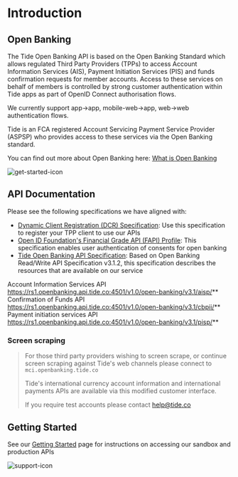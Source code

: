 # Introduction

## Open Banking

The Tide Open Banking API is based on the Open Banking Standard which allows regulated Third Party Providers (TPPs) to access Account Information Services (AIS), Payment Initiation Services (PIS) and funds confirmation requests for member accounts. Access to these services on behalf of members is controlled by strong customer authentication within Tide apps as part of OpenID Connect authorisation flows. 

We currently support app->app, mobile-web->app, web->web authentication flows.

Tide is an FCA registered Account Servicing Payment Service Provider (ASPSP) who provides access to these services via the Open Banking standard. 

You can find out more about Open Banking here: [What is Open Banking](https://www.openbanking.org.uk/customers/what-is-open-banking/)

![get-started-icon](https://img.icons8.com/cotton/128/000000/launch-rocket.png)

## API Documentation

Please see the following specifications we have aligned with:

- [Dynamic Client Registration (DCR) Specification](): Use this specification to register your TPP client to use our APIs
- [Open ID Foundation's Financial Grade API (FAPI) Profile](): This specification enables user authentication of consents for open banking
- [Tide Open Banking API Specification](./swagger/tide-ais-schema.yaml): Based on Open Banking Read/Write API Specification v3.1.2, this specification describes the resources that are available on our service


Account Information Services API
https://rs1.openbanking.api.tide.co:4501/v1.0/open-banking/v3.1/aisp/**
Confirmation of Funds API
https://rs1.openbanking.api.tide.co:4501/v1.0/open-banking/v3.1/cbpii/**
Payment initiation services API
https://rs1.openbanking.api.tide.co:4501/v1.0/open-banking/v3.1/pisp/**

### Screen scraping
<!-- theme: success -->

> For those third party providers wishing to screen scrape, or continue screen scraping against Tide's web channels please connect to `mci.openbanking.tide.co`
>
> Tide's international currency account information and international payments APIs are available via this modified customer interface.
>
> If you require test accounts please contact help@tide.co

## Getting Started

See our [Getting Started]() page for instructions on accessing our sandbox and production APIs

![support-icon](https://img.icons8.com/cotton/64/000000/technical-support.png)


